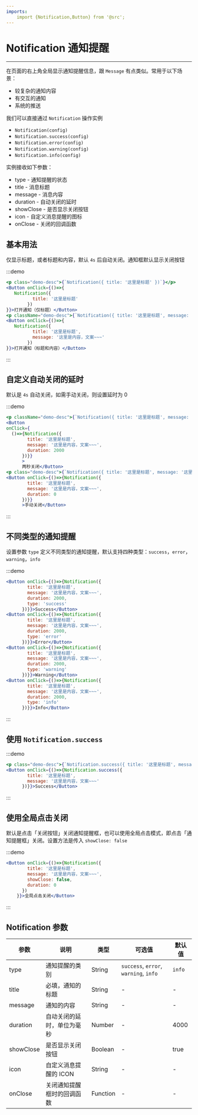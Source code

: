 ```yaml
---
imports:
    import {Notification,Button} from '@src';
---
```


# Notification 通知提醒

---

在页面的右上角全局显示通知提醒信息，跟 `Message` 有点类似。常用于以下场景：

* 较复杂的通知内容
* 有交互的通知
* 系统的推送

我们可以直接通过 `Notification` 操作实例

* `Notification(config)`
* `Notification.success(config)`
* `Notification.error(config)`
* `Notification.warning(config)`
* `Notification.info(config)`

实例接收如下参数：

* type - 通知提醒的状态
* title - 消息标题
* message - 消息内容
* duration - 自动关闭的延时
* showClose - 是否显示关闭按钮
* icon - 自定义消息提醒的图标
* onClose - 关闭的回调函数

## 基本用法

仅显示标题，或者标题和内容，默认 `4s` 后自动关闭。通知框默认显示关闭按钮

:::demo

```jsx
<p class="demo-desc">{`Notification({ title: '这里是标题' })`}</p>
<Button onClick={()=>{
   Notification({
          title: '这里是标题'
        })
}}>打开通知（仅标题）</Button>
<p className="demo-desc">{`Notification({ title: '这里是标题', message: '这里是内容，文案~~~' })`}</p>
<Button onClick={()=>{
   Notification({
          title: '这里是标题',
          message: '这里是内容，文案~~~'
        })
}}>打开通知（标题和内容）</Button>
```

:::

## 自定义自动关闭的延时

默认是 `4s` 自动关闭，如需手动关闭，则设置延时为 0

:::demo

```jsx
<p className="demo-desc">{`Notification({ title: '这里是标题', message: '这里是内容，文案~~~', duration: 2000 })`}</p>
<Button
onClick={
  ()=>{Notification({
        title: '这里是标题',
        message: '这里是内容，文案~~~',
        duration: 2000
      })}}
      >
      两秒关闭</Button>
<p class="demo-desc">{`Notification({ title: '这里是标题', message: '这里是内容，文案~~~', duration: 0 })`}</p>
<Button onClick={()=>{Notification({
        title: '这里是标题',
        message: '这里是内容，文案~~~',
        duration: 0
      })}}
      >手动关闭</Button>
```

:::

## 不同类型的通知提醒

设置参数 `type` 定义不同类型的通知提醒，默认支持四种类型：`success`，`error`，`warning`，`info`

:::demo

```jsx
<Button onClick={()=>{Notification({
        title: '这里是标题',
        message: '这里是内容，文案~~~',
        duration: 2000,
        type: 'success'
      })}}>Success</Button>
<Button onClick={()=>{Notification({
        title: '这里是标题',
        message: '这里是内容，文案~~~',
        duration: 2000,
        type: 'error'
      })}}>Error</Button>
<Button onClick={()=>{Notification({
        title: '这里是标题',
        message: '这里是内容，文案~~~',
        duration: 2000,
        type: 'warning'
      })}}>Warning</Button>
<Button onClick={()=>{Notification({
        title: '这里是标题',
        message: '这里是内容，文案~~~',
        duration: 2000,
        type: 'info'
      })}}>Info</Button>
```

:::

## 使用 `Notification.success`

:::demo

```jsx
<p class="demo-desc">{`Notification.success({ title: '这里是标题', message: '这里是内容，文案~~~' })`}</p>
<Button onClick={()=>{Notification.success({
        title: '这里是标题',
        message: '这里是内容，文案~~~'
      })}}>Success</Button>
```

:::

## 使用全局点击关闭

默认是点击「关闭按钮」关闭通知提醒框，也可以使用全局点击模式，即点击「通知提醒框」关闭。设置方法是传入 `showClose: false`

:::demo

```jsx
<Button onClick={()=>{Notification({
        title: '这里是标题',
        message: '这里是内容，文案~~~',
        showClose: false,
        duration: 0
      })
    }}>全局点击关闭</Button>
```

:::

## Notification 参数

| 参数      | 说明                       | 类型     | 可选值                                | 默认值 |
| --------- | -------------------------- | -------- | ------------------------------------- | ------ |
| type      | 通知提醒的类别             | String   | `success`, `error`, `warning`, `info` | `info` |
| title     | 必填，通知的标题           | String   | -                                     | -      |
| message   | 通知的内容                 | String   | -                                     | -      |
| duration  | 自动关闭的延时，单位为毫秒 | Number   | -                                     | 4000   |
| showClose | 是否显示关闭按钮           | Boolean  | -                                     | true   |
| icon      | 自定义消息提醒的 ICON      | String   | -                                     | -      |
| onClose   | 关闭通知提醒框时的回调函数 | Function | -                                     | -      |

